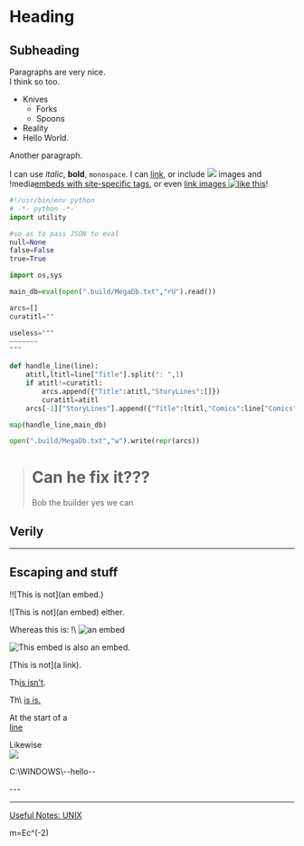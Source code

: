 # Heading #
## Subheading

Paragraphs are
very
nice.  
I think so too.

* Knives
  * Forks
  * Spoons
* Reality
* Hello World.

Another paragraph.

I can use *italic*, **bold**, `monospace`.  I can [link](http://egscomics.com), or include ![](http://i.imgur.com/3yXSlqS.jpg) images and !media[embeds with site-specific tags](http://i.imgur.com/3yXSlqS.jpg), or even [link images ![like this](http://i.imgur.com/3yXSlqS.jpg)](http://egscomics.com)!

~~~~~~~~ python
#!/usr/bin/env python
# -*- python -*-
import utility

#so as to pass JSON to eval
null=None
false=False
true=True

import os,sys

main_db=eval(open(".build/MegaDb.txt","rU").read())

arcs=[]
curatitl=""

useless="""
~~~~~~~
"""

def handle_line(line):
    atitl,ltitl=line["Title"].split(": ",1)
    if atitl!=curatitl:
        arcs.append({"Title":atitl,"StoryLines":[]})
        curatitl=atitl
    arcs[-1]["StoryLines"].append({"Title":ltitl,"Comics":line["Comics"]})

map(handle_line,main_db)

open(".build/MegaDb.txt","w").write(repr(arcs))
~~~~~~~~

> # Can he fix it???
> Bob the
builder
> yes we can
## Verily ##

- - -

Escaping and stuff
------------------

!![This is not](an embed.)

\![This is not](an embed) either.

Whereas this is: !\ ![an embed](http://i.imgur.com/3yXSlqS.jpg)

![This embed](http://i.imgur.com/3yXSlqS.jpg) is also an embed.

\[This is not](a link).

Th[is isn't](either).

Th\ [is is.](http://egscomics.com)

At the start of a  
[line](http://egscomics.com)

Likewise  
![](http://i.imgur.com/3yXSlqS.jpg)

C:\WINDOWS\\--hello--

\---

---

[Useful Notes: UNIX](http://tvtropes.org/pmwiki/pmwiki.php/UsefulNotes/UNIX)

m=Ec^(-2)
